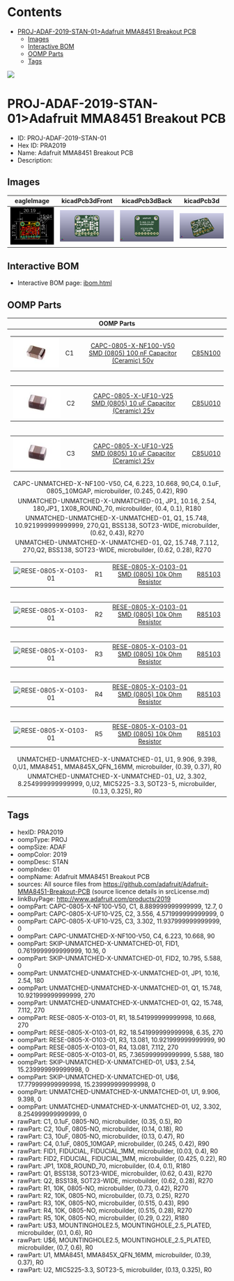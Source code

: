 



Contents
========

* [PROJ-ADAF-2019-STAN-01>Adafruit MMA8451 Breakout PCB](#proj-adaf-2019-stan-01adafruit-mma8451-breakout-pcb)
	* [Images](#images)
	* [Interactive BOM](#interactive-bom)
	* [OOMP Parts](#oomp-parts)
	* [Tags](#tags)
  
![][im]
# PROJ-ADAF-2019-STAN-01>Adafruit MMA8451 Breakout PCB

- ID: PROJ-ADAF-2019-STAN-01
- Hex ID: PRA2019
- Name: Adafruit MMA8451 Breakout PCB
- Description: 

## Images
  
  

|eagleImage|kicadPcb3dFront|kicadPcb3dBack|kicadPcb3d|
| :---: | :---: | :---: | :---: |
|[![eagleImage](eagleImage_140.png)](eagleImage_600.png)|[![kicadPcb3dFront](kicadPcb3dFront_140.png)](kicadPcb3dFront_600.png)|[![kicadPcb3dBack](kicadPcb3dBack_140.png)](kicadPcb3dBack_600.png)|[![kicadPcb3d](kicadPcb3d_140.png)](kicadPcb3d_600.png)|

## Interactive BOM

- Interactive BOM page: [ibom.html](kicad/bom/ibom.html)

## OOMP Parts
  

|OOMP Parts|
| :---: |
|<table><tr><td>![CAPC-0805-X-NF100-V50](https://raw.githubusercontent.com/oomlout/oomlout_OOMP_parts/main/CAPC-0805-X-NF100-V50/image_140.jpg)</td><td> C1</td><td>[CAPC-0805-X-NF100-V50<br>SMD (0805) 100 nF Capacitor (Ceramic) 50v](https://github.com/oomlout/oomlout_OOMP_parts/tree/main/CAPC-0805-X-NF100-V50/)</td><td>[C85N100](https://github.com/oomlout/oomlout_OOMP_parts/tree/main/CAPC-0805-X-NF100-V50/)</td></tr></table>|
|<table><tr><td>![CAPC-0805-X-UF10-V25](https://raw.githubusercontent.com/oomlout/oomlout_OOMP_parts/main/CAPC-0805-X-UF10-V25/image_140.jpg)</td><td> C2</td><td>[CAPC-0805-X-UF10-V25<br>SMD (0805) 10 uF Capacitor (Ceramic) 25v](https://github.com/oomlout/oomlout_OOMP_parts/tree/main/CAPC-0805-X-UF10-V25/)</td><td>[C85U010](https://github.com/oomlout/oomlout_OOMP_parts/tree/main/CAPC-0805-X-UF10-V25/)</td></tr></table>|
|<table><tr><td>![CAPC-0805-X-UF10-V25](https://raw.githubusercontent.com/oomlout/oomlout_OOMP_parts/main/CAPC-0805-X-UF10-V25/image_140.jpg)</td><td> C3</td><td>[CAPC-0805-X-UF10-V25<br>SMD (0805) 10 uF Capacitor (Ceramic) 25v](https://github.com/oomlout/oomlout_OOMP_parts/tree/main/CAPC-0805-X-UF10-V25/)</td><td>[C85U010](https://github.com/oomlout/oomlout_OOMP_parts/tree/main/CAPC-0805-X-UF10-V25/)</td></tr></table>|
|CAPC-UNMATCHED-X-NF100-V50, C4, 6.223, 10.668, 90,C4, 0.1uF, 0805_10MGAP, microbuilder, (0.245, 0.42), R90|
|UNMATCHED-UNMATCHED-X-UNMATCHED-01, JP1, 10.16, 2.54, 180,JP1, 1X08_ROUND_70, microbuilder, (0.4, 0.1), R180|
|UNMATCHED-UNMATCHED-X-UNMATCHED-01, Q1, 15.748, 10.921999999999999, 270,Q1, BSS138, SOT23-WIDE, microbuilder, (0.62, 0.43), R270|
|UNMATCHED-UNMATCHED-X-UNMATCHED-01, Q2, 15.748, 7.112, 270,Q2, BSS138, SOT23-WIDE, microbuilder, (0.62, 0.28), R270|
|<table><tr><td>![RESE-0805-X-O103-01](https://raw.githubusercontent.com/oomlout/oomlout_OOMP_parts/main/RESE-0805-X-O103-01/image_140.jpg)</td><td> R1</td><td>[RESE-0805-X-O103-01<br>SMD (0805) 10k Ohm Resistor](https://github.com/oomlout/oomlout_OOMP_parts/tree/main/RESE-0805-X-O103-01/)</td><td>[R85103](https://github.com/oomlout/oomlout_OOMP_parts/tree/main/RESE-0805-X-O103-01/)</td></tr></table>|
|<table><tr><td>![RESE-0805-X-O103-01](https://raw.githubusercontent.com/oomlout/oomlout_OOMP_parts/main/RESE-0805-X-O103-01/image_140.jpg)</td><td> R2</td><td>[RESE-0805-X-O103-01<br>SMD (0805) 10k Ohm Resistor](https://github.com/oomlout/oomlout_OOMP_parts/tree/main/RESE-0805-X-O103-01/)</td><td>[R85103](https://github.com/oomlout/oomlout_OOMP_parts/tree/main/RESE-0805-X-O103-01/)</td></tr></table>|
|<table><tr><td>![RESE-0805-X-O103-01](https://raw.githubusercontent.com/oomlout/oomlout_OOMP_parts/main/RESE-0805-X-O103-01/image_140.jpg)</td><td> R3</td><td>[RESE-0805-X-O103-01<br>SMD (0805) 10k Ohm Resistor](https://github.com/oomlout/oomlout_OOMP_parts/tree/main/RESE-0805-X-O103-01/)</td><td>[R85103](https://github.com/oomlout/oomlout_OOMP_parts/tree/main/RESE-0805-X-O103-01/)</td></tr></table>|
|<table><tr><td>![RESE-0805-X-O103-01](https://raw.githubusercontent.com/oomlout/oomlout_OOMP_parts/main/RESE-0805-X-O103-01/image_140.jpg)</td><td> R4</td><td>[RESE-0805-X-O103-01<br>SMD (0805) 10k Ohm Resistor](https://github.com/oomlout/oomlout_OOMP_parts/tree/main/RESE-0805-X-O103-01/)</td><td>[R85103](https://github.com/oomlout/oomlout_OOMP_parts/tree/main/RESE-0805-X-O103-01/)</td></tr></table>|
|<table><tr><td>![RESE-0805-X-O103-01](https://raw.githubusercontent.com/oomlout/oomlout_OOMP_parts/main/RESE-0805-X-O103-01/image_140.jpg)</td><td> R5</td><td>[RESE-0805-X-O103-01<br>SMD (0805) 10k Ohm Resistor](https://github.com/oomlout/oomlout_OOMP_parts/tree/main/RESE-0805-X-O103-01/)</td><td>[R85103](https://github.com/oomlout/oomlout_OOMP_parts/tree/main/RESE-0805-X-O103-01/)</td></tr></table>|
|UNMATCHED-UNMATCHED-X-UNMATCHED-01, U1, 9.906, 9.398, 0,U1, MMA8451, MMA845X_QFN_16MM, microbuilder, (0.39, 0.37), R0|
|UNMATCHED-UNMATCHED-X-UNMATCHED-01, U2, 3.302, 8.254999999999999, 0,U2, MIC5225-3.3, SOT23-5, microbuilder, (0.13, 0.325), R0|

## Tags

- hexID: PRA2019
- oompType: PROJ
- oompSize: ADAF
- oompColor: 2019
- oompDesc: STAN
- oompIndex: 01
- oompName: Adafruit MMA8451 Breakout PCB
- sources: All source files from https://github.com/adafruit/Adafruit-MMA8451-Breakout-PCB (source licence details in srcLicense.md)
- linkBuyPage: http://www.adafruit.com/products/2019
- oompPart: CAPC-0805-X-NF100-V50, C1, 8.889999999999999, 12.7, 0
- oompPart: CAPC-0805-X-UF10-V25, C2, 3.556, 4.571999999999999, 0
- oompPart: CAPC-0805-X-UF10-V25, C3, 3.302, 11.937999999999999, 0
- oompPart: CAPC-UNMATCHED-X-NF100-V50, C4, 6.223, 10.668, 90
- oompPart: SKIP-UNMATCHED-X-UNMATCHED-01, FID1, 0.7619999999999999, 10.16, 0
- oompPart: SKIP-UNMATCHED-X-UNMATCHED-01, FID2, 10.795, 5.588, 0
- oompPart: UNMATCHED-UNMATCHED-X-UNMATCHED-01, JP1, 10.16, 2.54, 180
- oompPart: UNMATCHED-UNMATCHED-X-UNMATCHED-01, Q1, 15.748, 10.921999999999999, 270
- oompPart: UNMATCHED-UNMATCHED-X-UNMATCHED-01, Q2, 15.748, 7.112, 270
- oompPart: RESE-0805-X-O103-01, R1, 18.541999999999998, 10.668, 270
- oompPart: RESE-0805-X-O103-01, R2, 18.541999999999998, 6.35, 270
- oompPart: RESE-0805-X-O103-01, R3, 13.081, 10.921999999999999, 90
- oompPart: RESE-0805-X-O103-01, R4, 13.081, 7.112, 270
- oompPart: RESE-0805-X-O103-01, R5, 7.365999999999999, 5.588, 180
- oompPart: SKIP-UNMATCHED-X-UNMATCHED-01, U$3, 2.54, 15.239999999999998, 0
- oompPart: SKIP-UNMATCHED-X-UNMATCHED-01, U$6, 17.779999999999998, 15.239999999999998, 0
- oompPart: UNMATCHED-UNMATCHED-X-UNMATCHED-01, U1, 9.906, 9.398, 0
- oompPart: UNMATCHED-UNMATCHED-X-UNMATCHED-01, U2, 3.302, 8.254999999999999, 0
- rawPart: C1, 0.1uF, 0805-NO, microbuilder, (0.35, 0.5), R0
- rawPart: C2, 10uF, 0805-NO, microbuilder, (0.14, 0.18), R0
- rawPart: C3, 10uF, 0805-NO, microbuilder, (0.13, 0.47), R0
- rawPart: C4, 0.1uF, 0805_10MGAP, microbuilder, (0.245, 0.42), R90
- rawPart: FID1, FIDUCIAL, FIDUCIAL_1MM, microbuilder, (0.03, 0.4), R0
- rawPart: FID2, FIDUCIAL, FIDUCIAL_1MM, microbuilder, (0.425, 0.22), R0
- rawPart: JP1, 1X08_ROUND_70, microbuilder, (0.4, 0.1), R180
- rawPart: Q1, BSS138, SOT23-WIDE, microbuilder, (0.62, 0.43), R270
- rawPart: Q2, BSS138, SOT23-WIDE, microbuilder, (0.62, 0.28), R270
- rawPart: R1, 10K, 0805-NO, microbuilder, (0.73, 0.42), R270
- rawPart: R2, 10K, 0805-NO, microbuilder, (0.73, 0.25), R270
- rawPart: R3, 10K, 0805-NO, microbuilder, (0.515, 0.43), R90
- rawPart: R4, 10K, 0805-NO, microbuilder, (0.515, 0.28), R270
- rawPart: R5, 10K, 0805-NO, microbuilder, (0.29, 0.22), R180
- rawPart: U$3, MOUNTINGHOLE2.5, MOUNTINGHOLE_2.5_PLATED, microbuilder, (0.1, 0.6), R0
- rawPart: U$6, MOUNTINGHOLE2.5, MOUNTINGHOLE_2.5_PLATED, microbuilder, (0.7, 0.6), R0
- rawPart: U1, MMA8451, MMA845X_QFN_16MM, microbuilder, (0.39, 0.37), R0
- rawPart: U2, MIC5225-3.3, SOT23-5, microbuilder, (0.13, 0.325), R0



[im]: kicadPcb3d_450.png
